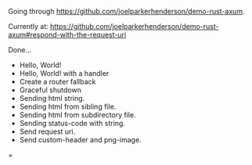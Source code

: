 Going through <https://github.com/joelparkerhenderson/demo-rust-axum>.

Currently at:
<https://github.com/joelparkerhenderson/demo-rust-axum#respond-with-the-request-uri>

Done...

- Hello, World!
- Hello, World! with a handler
- Create a router fallback
- Graceful shutdown
- Sending html string.
- Sending html from sibling file.
- Sending html from subdirectory file.
- Sending status-code with string.
- Send request uri.
- Send custom-header and png-image.

=
